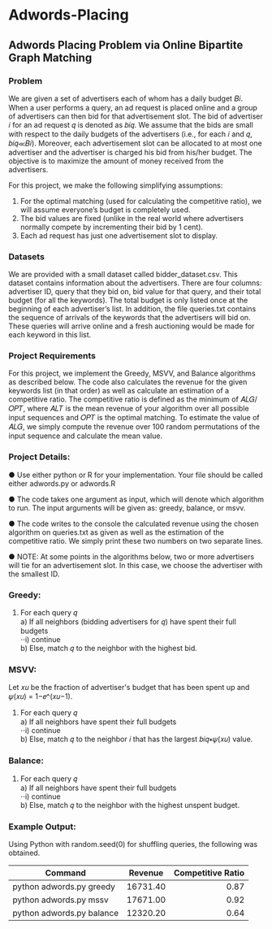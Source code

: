 # Adwords-Placing
## Adwords Placing Problem via Online Bipartite Graph Matching


### Problem
We are given a set of advertisers each of whom has a daily budget 𝐵𝑖. When a user performs a query, an ad request is placed online and a group of advertisers can then bid for that advertisement slot. The bid of advertiser 𝑖 for an ad request 𝑞 is denoted as 𝑏𝑖𝑞. We assume that the bids are small with respect to the daily budgets of the advertisers (i.e., for each 𝑖 and 𝑞, 𝑏𝑖𝑞≪𝐵𝑖). Moreover, each advertisement slot can be allocated to at most one advertiser and the advertiser is charged his bid from his/her budget. The objective is to maximize the amount of money received from the advertisers.

For this project, we make the following simplifying assumptions:
1. For the optimal matching (used for calculating the competitive ratio), we will assume everyone’s budget is completely used.
2. The bid values are fixed (unlike in the real world where advertisers normally compete by incrementing their bid by 1 cent).
3. Each ad request has just one advertisement slot to display.


### Datasets
We are provided with a small dataset called bidder_dataset.csv. This dataset contains information about the advertisers. There are four columns: advertiser ID, query that they bid on, bid value for that query, and their total budget (for all the keywords). The total budget is only listed once at the beginning of each advertiser’s list.
In addition, the file queries.txt contains the sequence of arrivals of the keywords that the advertisers will bid on. These queries will arrive online and a fresh auctioning would be made for each keyword in this list.

### Project Requirements
For this project, we implement the Greedy, MSVV, and Balance algorithms as described below. The code also calculates the revenue for the given keywords list (in that order) as well as calculate an estimation of a competitive ratio. The competitive ratio is defined as the minimum of 𝐴𝐿𝐺/𝑂𝑃𝑇, where 𝐴𝐿𝑇 is the mean revenue of your algorithm over all possible input sequences and 𝑂𝑃𝑇 is the optimal matching. To estimate the value of 𝐴𝐿𝐺, we simply compute the revenue over 100 random permutations of the input sequence and calculate the mean value.

### Project Details:
● Use either python or R for your implementation. Your file should be called either adwords.py or adwords.R

● The code takes one argument as input, which will denote which algorithm to run. The input arguments will be given as: greedy, balance, or msvv.

● The code writes to the console the calculated revenue using the chosen algorithm on queries.txt as given as well as the estimation of the competitive ratio. We simply print these two numbers on two separate lines.

● NOTE: At some points in the algorithms below, two or more advertisers will tie for an advertisement slot. In this case, we choose the advertiser with the smallest ID.

### Greedy:
1) For each query 𝑞  
  a) If all neighbors (bidding advertisers for 𝑞) have spent their full budgets  
    ⋅⋅i) continue  
  b) Else, match 𝑞 to the neighbor with the highest bid.  

### MSVV:
Let 𝑥𝑢 be the fraction of advertiser's budget that has been spent up and 𝜓(𝑥𝑢) = 1−𝑒^(𝑥𝑢−1).  
1) For each query 𝑞  
a) If all neighbors have spent their full budgets  
⋅⋅i) continue  
b) Else, match 𝑞 to the neighbor 𝑖 that has the largest 𝑏𝑖𝑞∗𝜓(𝑥𝑢) value.  

### Balance:
1) For each query 𝑞  
a) If all neighbors have spent their full budgets  
⋅⋅i) continue  
b) Else, match 𝑞 to the neighbor with the highest unspent budget.   


### Example Output:
Using Python with random.seed(0) for shuffling queries, the following was obtained.

| Command        | Revenue           | Competitive Ratio  |
| ------------- |:-------------:| -----:|
|python adwords.py greedy     |16731.40|0.87|
|python adwords.py mssv      |17671.00      |0.92|
|python adwords.py balance | 12320.20     |0.64|



